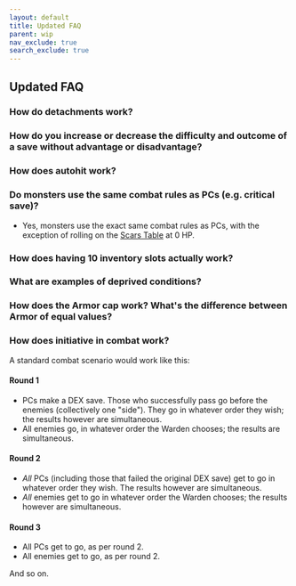 ```yaml
---
layout: default
title: Updated FAQ
parent: wip
nav_exclude: true
search_exclude: true
---
```


## Updated FAQ

### How do detachments work?

### How do you increase or decrease the difficulty and outcome of a save without advantage or disadvantage?

### How does autohit work?

### Do monsters use the same combat rules as PCs (e.g. critical save)?
- Yes, monsters use the exact same combat rules as PCs, with the exception of rolling on the [Scars Table](/cairn-srd#scars-1) at 0 HP.

### How does having 10 inventory slots actually work?

### What are examples of deprived conditions?

### How does the Armor cap work? What's the difference between Armor of equal values?

### How does initiative in combat work?
A standard combat scenario would work like this:

#### Round 1
- PCs make a DEX save. Those who successfully pass go before the enemies (collectively one "side"). They go in whatever order they wish; the results however are simultaneous.
- All enemies go, in whatever order the Warden chooses; the results are simultaneous.

#### Round 2
- _All_ PCs (including those that failed the original DEX save) get to go in whatever order they wish. The results however are simultaneous.
- _All_ enemies get to go in whatever order the Warden chooses; the results however are simultaneous.

#### Round 3
- All PCs get to go, as per round 2.
- All enemies get to go, as per round 2.

And so on.
